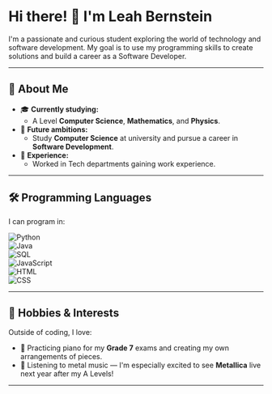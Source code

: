 # Hi there! 👋 I'm Leah Bernstein

I'm a passionate and curious student exploring the world of technology and software development. My goal is to use my programming skills to create solutions and build a career as a Software Developer. 

---

## 🚀 About Me
- 🎓 **Currently studying:**  
  - A Level **Computer Science**, **Mathematics**, and **Physics**.  
- 🎯 **Future ambitions:**  
  - Study **Computer Science** at university and pursue a career in **Software Development**.  
- 💼 **Experience:**  
  - Worked in Tech departments gaining work experience.  
---

## 🛠️ Programming Languages
I can program in:

![Python](https://img.shields.io/badge/-Python-3776AB?logo=python&logoColor=white&style=flat-square)  
![Java](https://img.shields.io/badge/-Java-007396?logo=java&logoColor=white&style=flat-square)  
![SQL](https://img.shields.io/badge/-SQL-4479A1?logo=mysql&logoColor=white&style=flat-square)  
![JavaScript](https://img.shields.io/badge/-JavaScript-F7DF1E?logo=javascript&logoColor=black&style=flat-square)  
![HTML](https://img.shields.io/badge/-HTML5-E34F26?logo=html5&logoColor=white&style=flat-square)  
![CSS](https://img.shields.io/badge/-CSS3-1572B6?logo=css3&logoColor=white&style=flat-square)  

---

## 🎵 Hobbies & Interests
Outside of coding, I love:  
- 🎹 Practicing piano for my **Grade 7** exams and creating my own arrangements of pieces.  
- 🤘 Listening to metal music — I'm especially excited to see **Metallica** live next year after my A Levels!  

---
